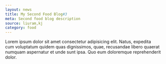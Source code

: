 ```yaml
---
layout: news
title: My Second Food Blog#3
meta: Second food blog description
source: liuram,kj
category: food
---
```



Lorem ipsum dolor sit amet consectetur adipisicing elit. Natus, expedita cum voluptatum quidem quas dignissimos, quae, recusandae libero quaerat numquam aspernatur et unde sunt ipsa. Quo eum doloremque reprehenderit dolor.